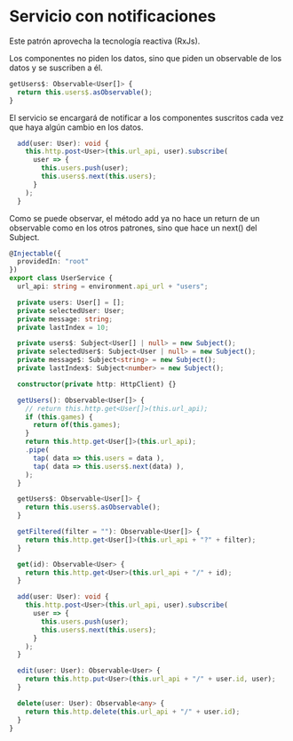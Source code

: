 # Servicio con notificaciones

Este patrón aprovecha la tecnología reactiva (RxJs).

Los componentes no piden los datos, sino que piden un observable de los datos y se suscriben a él.

```ts
getUsers$: Observable<User[]> {
  return this.users$.asObservable();
}
```

El servicio se encargará de notificar a los componentes suscritos cada vez que haya algún cambio en los datos.

```ts
  add(user: User): void {
    this.http.post<User>(this.url_api, user).subscribe(
      user => {
        this.users.push(user);
        this.users$.next(this.users);
      }
    );
  }
```

Como se puede observar, el método add ya no hace un return de un observable como en los otros patrones, sino que hace un next() del Subject.

```ts
@Injectable({
  providedIn: "root"
})
export class UserService {
  url_api: string = environment.api_url + "users";

  private users: User[] = [];
  private selectedUser: User;
  private message: string;
  private lastIndex = 10;

  private users$: Subject<User[] | null> = new Subject();
  private selectedUser$: Subject<User | null> = new Subject();
  private message$: Subject<string> = new Subject();
  private lastIndex$: Subject<number> = new Subject();

  constructor(private http: HttpClient) {}

  getUsers(): Observable<User[]> {
    // return this.http.get<User[]>(this.url_api);
    if (this.games) {
      return of(this.games);
    }
    return this.http.get<User[]>(this.url_api);
    .pipe(
      tap( data => this.users = data ),
      tap( data => this.users$.next(data) ),
    );
  }

  getUsers$: Observable<User[]> {
    return this.users$.asObservable();
  }

  getFiltered(filter = ""): Observable<User[]> {
    return this.http.get<User[]>(this.url_api + "?" + filter);
  }

  get(id): Observable<User> {
    return this.http.get<User>(this.url_api + "/" + id);
  }

  add(user: User): void {
    this.http.post<User>(this.url_api, user).subscribe(
      user => {
        this.users.push(user);
        this.users$.next(this.users);
      }
    );
  }

  edit(user: User): Observable<User> {
    return this.http.put<User>(this.url_api + "/" + user.id, user);
  }

  delete(user: User): Observable<any> {
    return this.http.delete(this.url_api + "/" + user.id);
  }
}
```
